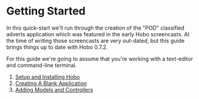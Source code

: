# Getting Started

In this quick-start we'll run through the creation of the "POD" classified adverts application which was featured in the early Hobo screencasts. At the time of writing those screencasts are very out-dated, but this guide brings things up to date with Hobo 0.7.2.

For this guide we're going to assume that you're working with a text-editor and command-line terminal.

1. [Setup and Installing Hobo](21-install-setup.html)
2. [Creating A Blank Application](22-blank-app.html)
3. [Adding Models and Controllers](23-models-controllers.html)